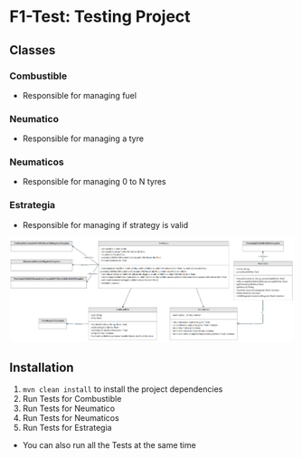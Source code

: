 # F1-Test: Testing Project
## Classes
### Combustible
- Responsible for managing fuel
### Neumatico
- Responsible for managing a tyre
### Neumaticos
- Responsible for managing 0 to N tyres
### Estrategia
- Responsible for managing if strategy is valid

![DiagramaClases.png](images/DiagramaClases.png)

## Installation
1. ``mvn clean install`` to install the project dependencies
2. Run Tests for Combustible
3. Run Tests for Neumatico
4. Run Tests for Neumaticos
5. Run Tests for Estrategia
* You can also run all the Tests at the same time





